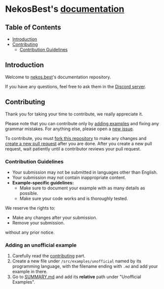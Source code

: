 # NekosBest's [documentation](https://docs.nekos.best)

## Table of Contents

<!-- no toc -->
- [Introduction](#introduction)
- [Contributing](#contributing)
  - [Contribution Guidelines](#contribution-guidelines)

## Introduction

Welcome to [nekos.best](https://nekos.best)'s documentation repository.

If you have any questions, feel free to ask them in the [Discord server](https://nekos.best/discord?ref=docs).

## Contributing

Thank you for taking your time to contribute, we really appreciate it.

Please note that you can contribute only by [adding examples](#adding-an-unofficial-example) and fixing any grammar mistakes. For anything else, please open a [new issue](https://github.com/nekos-best/docs/issues/new?labels=d-issue).

To contribute, you must [fork this repository](https://docs.github.com/en/get-started/quickstart/fork-a-repo#forking-a-repository) to make any changes and [create a new pull request](https://docs.github.com/en/pull-requests/collaborating-with-pull-requests/proposing-changes-to-your-work-with-pull-requests/creating-a-pull-request) after you are done. After you create a new pull request, wait patiently until a contributor reviews your pull request.

### Contribution Guidelines

- Your submission may not be submitted in languages other than English.
- Your submission may not contain inappropriate content.
- **Example-specific guidelines:**
  - Make sure to document your example with as many details as possible.
  - Make sure your code works and is thoroughly tested.

We reserve the rights to:

- Make any changes after your submission.
- Remove your submission.

without any prior notice.

### Adding an unofficial example

1. Carefully read the [contributing](#contributing) part.
2. Create a new file under `/src/examples/unofficial` named by its programming language, with the filename ending with `.md` and add your example in there.
3. Go to [SUMMARY.md](/src/SUMMARY.md#examples) and add its **relative** path under "Unofficial Examples".

